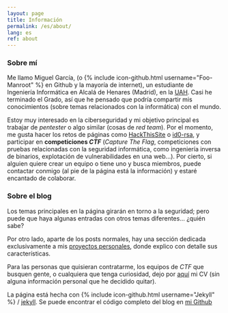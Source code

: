 ```yaml
---
layout: page
title: Información
permalink: /es/about/
lang: es
ref: about
---
```


### Sobre mí
Me llamo Miguel García, (o {% include icon-github.html username="Foo-Manroot" %} en
Github y la mayoría de internet), un estudiante de Ingeniería Informática en Alcalá de
Henares (Madrid), en la [UAH](https://www.uah.es). Casi he terminado el Grado,
así que he pensado que podría compartir mis conocimientos (sobre temas relacionados con
la informática) con el mundo.

Estoy muy interesado en la ciberseguridad y mi objetivo principal es trabajar de
_pentester_ o algo similar (cosas de _red team_). Por el momento, me gusta hacer los
retos de páginas como [HackThisSite](https://www.hackthissite.org/) o
[id0-rsa](https://id0-rsa.pub/), y participar en **competiciones _CTF_**
(_Capture The Flag_, competiciones con pruebas relacionadas con la seguridad informática,
como ingeniería inversa de binarios, explotación de vulnerabilidades en una web...).
Por cierto, si alguien quiere crear un equipo o tiene uno y busca miembros, puede
contactar conmigo (al pie de la página está la información) y estaré encantado de
colaborar.

### Sobre el blog
Los temas principales en la página girarán en torno a la seguridad; pero puede que haya
algunas entradas con otros temas diferentes... ¿quién sabe?

Por otro lado, aparte de los posts normales, hay una sección dedicada exclusivamente a
mis [proyectos personales](../projects), donde explico con detalle sus características.


Para las personas que quisieran contratarme, los equipos de _CTF_ que busquen gente, o
cualquiera que tenga curiosidad, dejo por [aquí](/assets/Miguel-García_CV.pdf) mi CV (sin
alguna información personal que he decidido quitar).


La página está hecha con {% include icon-github.html username="Jekyll" %} /
[jekyll](https://github.com/jekyll/jekyll). Se puede encontrar el código completo del
blog en [mi Github](https://github.com/Foo-Manroot/foo-manroot.github.io)
